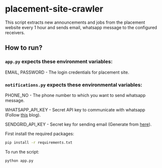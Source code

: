 # placement-site-crawler

This script extracts new announcements and jobs from the placement website every 1 hour and sends email, whatsapp message to the configured receivers.

## How to run?
### `app.py` expects these environment variables:

EMAIL, PASSWORD - The login credentials for placement site.

### `notifications.py` expects these environmental variables:

PHONE_NO - The phone number to which you want to send whatsapp message.

WHATSAPP_API_KEY - Secret API key to communicate with whatsapp (Follow [this](https://www.callmebot.com/blog/free-api-whatsapp-messages/) blog).

SENDGRID_API_KEY - Secret key for sending email (Generate from [here](https://sendgrid.com/solutions/email-api/)).

First install the required packages: 
```sh
pip install -r requirements.txt
```
To run the script:
```sh
python app.py
```
